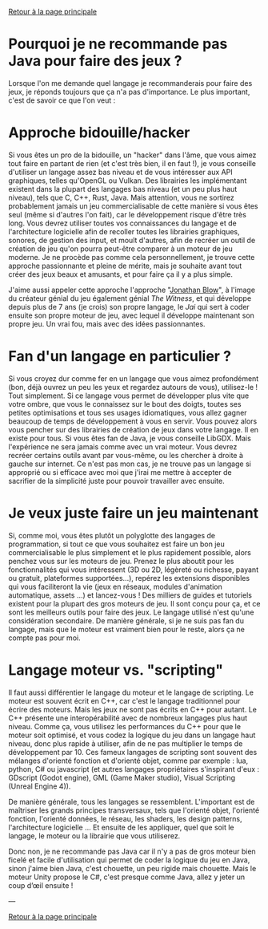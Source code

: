 [Retour à la page principale](../README.md)

# Pourquoi je ne recommande pas Java pour faire des jeux ?
Lorsque l'on me demande quel langage je recommanderais pour faire des jeux, je réponds toujours que ça n'a pas d'importance. Le plus important, c'est de savoir ce que l'on veut :

# Approche bidouille/hacker
Si vous êtes un pro de la bidouille, un "hacker" dans l'âme, que vous aimez tout faire en partant de rien (et c'est très bien, il en faut !), je vous conseille d'utiliser un langage assez bas niveau et de vous intéresser aux API graphiques, telles qu'OpenGL ou Vulkan. Des librairies les implémentant existent dans la plupart des langages bas niveau (et un peu plus haut niveau), tels que C, C++, Rust, Java. Mais attention, vous ne sortirez probablement jamais un jeu commercialisable de cette manière si vous êtes seul (même si d'autres l'on fait), car le développement risque d'être très long. Vous devrez utiliser toutes vos connaissances du langage et de l'architecture logicielle afin de recoller toutes les librairies graphiques, sonores, de gestion des input, et moult d'autres, afin de recréer un outil de création de jeu qu'on pourra peut-être comparer à un moteur de jeu moderne. Je ne procède pas comme cela personnellement, je trouve cette approche passionnante et pleine de mérite, mais je souhaite avant tout créer des jeux beaux et amusants, et pour faire ça il y a plus simple.

J'aime aussi appeler cette approche l'approche "[Jonathan Blow](https://www.youtube.com/watch?v=pW-SOdj4Kkk)", à l'image du créateur génial du jeu également génial *The Witness*, et qui développe depuis plus de 7 ans (je crois) son propre langage, le *Jai* qui sert à coder ensuite son propre moteur de jeu, avec lequel il développe maintenant son propre jeu. Un vrai fou, mais avec des idées passionnantes.
 
# Fan d'un langage en particulier ?
Si vous croyez dur comme fer en un langage que vous aimez profondément (bon, déjà ouvrez un peu les yeux et regardez autours de vous), utilisez-le ! Tout simplement. Si ce langage vous permet de développer plus vite que votre ombre, que vous le connaissez sur le bout des doigts, toutes ses petites optimisations et tous ses usages idiomatiques, vous allez gagner beaucoup de temps de développement à vous en servir. Vous pouvez alors vous pencher sur des librairies de création de jeux dans votre langage. Il en existe pour tous. Si vous êtes fan de Java, je vous conseille LibGDX. Mais l'expérience ne sera jamais comme avec un vrai moteur. Vous devrez recréer certains outils avant par vous-même, ou les chercher à droite à gauche sur internet. Ce n'est pas mon cas, je ne trouve pas un langage si approprié ou si efficace avec moi que j'irai me mettre à accepter de sacrifier de la simplicité juste pour pouvoir travailler avec ensuite.

# Je veux juste faire un jeu maintenant
Si, comme moi, vous êtes plutôt un polyglotte des langages de programmation, si tout ce que vous souhaitez est faire un bon jeu commercialisable le plus simplement et le plus rapidement possible, alors penchez vous sur les moteurs de jeu. Prenez le plus aboutit pour les fonctionnalités qui vous intéressent (3D ou 2D, légèreté ou richesse, payant ou gratuit, plateformes supportées...), repérez les extensions disponibles qui vous faciliteront la vie (jeux en réseaux, modules d'animation automatique, assets ...) et lancez-vous ! Des milliers de guides et tutoriels existent pour la plupart des gros moteurs de jeu. Il sont conçu pour ça, et ce sont les meilleurs outils pour faire des jeux. Le langage utilisé n'est qu'une considération secondaire. De manière générale, si je ne suis pas fan du langage, mais que le moteur est vraiment bien pour le reste, alors ça ne compte pas pour moi.

# Langage moteur vs. "scripting"
Il faut aussi différentier le langage du moteur et le langage de scripting. Le moteur est souvent écrit en C++, car c'est le langage traditionnel pour écrire des moteurs. Mais les jeux ne sont pas écrits en C++ pour autant. Le C++ présente une interopérabilité avec de nombreux langages plus haut niveau. Comme ça, vous utilisez les performances du C++ pour que le moteur soit optimisé, et vous codez la logique du jeu dans un langage haut niveau, donc plus rapide à utiliser, afin de ne pas multiplier le temps de développement par 10. Ces fameux langages de scripting sont souvent des mélanges d'orienté fonction et d'orienté objet, comme par exemple : lua, python, C# ou javascript (et autres langages propriétaires s'inspirant d'eux : GDscript (Godot engine), GML (Game Maker studio), Visual Scripting (Unreal Engine 4)).

De manière générale, tous les langages se ressemblent. L'important est de maîtriser les grands principes transversaux, tels que l'orienté objet, l'orienté fonction, l'orienté données, le réseau, les shaders, les design patterns, l'architecture logicielle ... Et ensuite de les appliquer, quel que soit le langage, le moteur ou la librairie que vous utiliserez.

Donc non, je ne recommande pas Java car il n'y a pas de gros moteur bien ficelé et facile d'utilisation qui permet de coder la logique du jeu en Java, sinon j'aime bien Java, c'est chouette, un peu rigide mais chouette. Mais le moteur Unity propose le C#, c'est presque comme Java, allez y jeter un coup d’œil ensuite !

—

[Retour à la page principale](../README.md)

